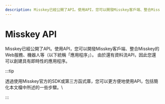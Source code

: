 ```yaml
---
description: Misskey已經公開了API。使用API，您可以開發Misskey客戶端、整合Misskey的Web服務、機器人等（以下統稱「應用程序」）。
---
```


# Misskey API

Misskey已經公開了API。使用API，您可以開發Misskey客戶端、整合Misskey的Web服務、機器人等（以下統稱「應用程序」）。
由於還有資料流API，因此您還可以創建具有即時性的應用程序。

:::tip

透過使用Misskey官方的SDK或第三方函式庫，您可以更方便地使用API​​，包括簡化本文檔中所述的一些步驟。\\

:::

<MkIndex />
